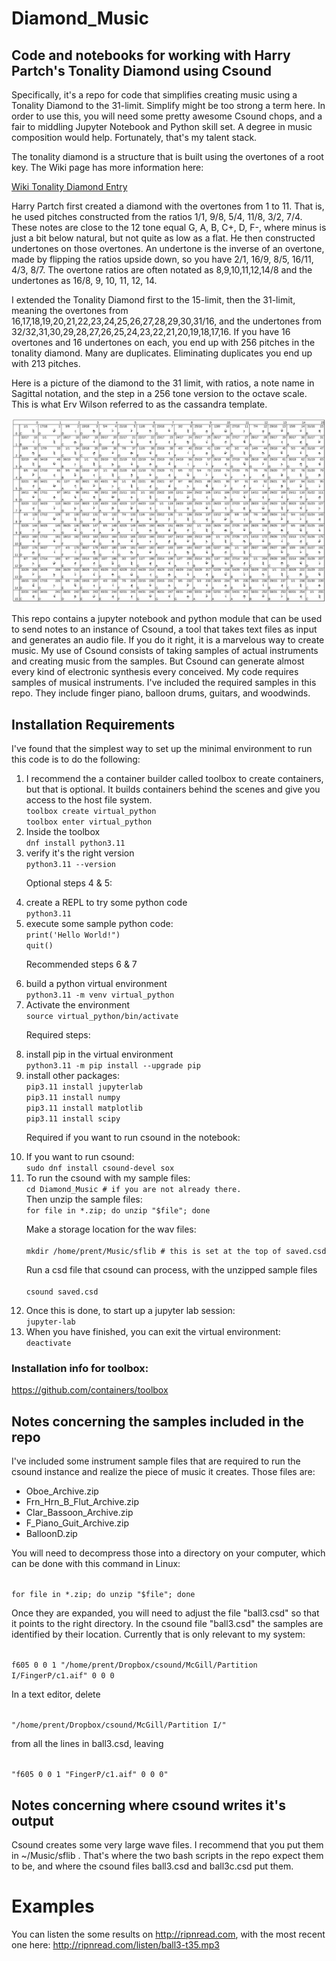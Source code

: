 # Diamond_Music
## Code and notebooks for working with Harry Partch's Tonality Diamond using Csound

Specifically, it's a repo for code that simplifies creating music using a Tonality Diamond to the 31-limit. Simplify might be too strong a term here. In order to use this, you will need some pretty awesome Csound chops, and a fair to middling Jupyter Notebook and Python skill set. A degree in music composition would help. Fortunately, that's my talent stack. 

The tonality diamond is a structure that is built using the overtones of a root key. The Wiki page has more information here: 

[Wiki Tonality Diamond Entry](https://en.wikipedia.org/wiki/Tonality_diamond)

Harry Partch first created a diamond with the overtones from 1 to 11. That is, he used pitches constructed from the ratios 1/1, 9/8, 5/4, 11/8, 3/2, 7/4. These notes are close to the 12 tone equal G, A, B, C+, D, F-, where minus is just a bit below natural, but not quite as low as a flat. He then constructed undertones on those overtones. An undertone is the inverse of an overtone, made by flipping the ratios upside down, so you have 2/1, 16/9, 8/5, 16/11, 4/3, 8/7. The overtone ratios are often notated as 8,9,10,11,12,14/8 and the undertones as 16/8, 9, 10, 11, 12, 14. 

I extended the Tonality Diamond first to the 15-limit, then the 31-limit, meaning the overtones from 16,17,18,19,20,21,22,23,24,25,26,27,28,29,30,31/16, and the undertones from 32/32,31,30,29,28,27,26,25,24,23,22,21,20,19,18,17,16.
If you have 16 overtones and 16 undertones on each, you end up with 256 pitches in the tonality diamond. Many are duplicates. Eliminating duplicates you end up with 213 pitches.

Here is a picture of the diamond to the 31 limit, with ratios, a note name in Sagittal notation, and the step in a 256 tone version to the octave scale. This is what Erv Wilson referred to as the cassandra template. 

![Diamond_31-limit](31-limit_cassandra.jpg)

This repo contains a jupyter notebook and python module that can be used to send notes to an instance of Csound, a tool that takes text files as input and generates an audio file. If you do it right, it is a marvelous way to create music. My use of Csound consists of taking samples of actual instruments and creating music from the samples. But Csound can generate almost every kind of electronic synthesis every conceived. My code requires samples of musical instruments. I've included the required samples in this repo. They include finger piano, balloon drums, guitars, and woodwinds.

## Installation Requirements 

I've found that the simplest way to set up the minimal environment to run this code is to do the following:
<ol>
<li>I recommend the a container builder called toolbox to create containers, but that is optional. It builds containers behind the scenes and give you access to the host file system.
  
<code>  
toolbox create virtual_python
toolbox enter virtual_python
</code>
</li>
          
<li>Inside the toolbox 
  
<code>  
dnf install python3.11
</code>        
</li>
       
<li>verify it's the right version
  
<code>   
python3.11 --version
</code>
</li>
             
Optional steps 4 & 5:             
<li>create a REPL to try some python code 
  
<code>  
python3.11
</code>
</li>
              
<li>execute some sample python code:
  
<code>  
print('Hello World!")
quit()
</code>
</li>

Recommended steps 6 & 7
<li>build a python virtual environment
<code>    
python3.11 -m venv virtual_python
</code>
</li>
        
<li>Activate the environment
  
<code>   
source virtual_python/bin/activate
</code>
</li>
        
Required steps:           
<li>install pip in the virtual environment     
          
<code>    
python3.11 -m pip install --upgrade pip
</code>
</li>
              
<li>install other packages:
<code>   
pip3.11 install jupyterlab
pip3.11 install numpy 
pip3.11 install matplotlib
pip3.11 install scipy
</code>
</li>
       
Required if you want to run csound in the notebook:
<li>If you want to run csound:
  
<code>  
sudo dnf install csound-devel sox
</code>
</li>
       
<li>To run the csound with my sample files:
  
<code>  
cd Diamond_Music # if you are not already there.
</code>
Then unzip the sample files:
  
<code>  
for file in *.zip; do unzip "$file"; done
</code>
  
Make a storage location for the wav files:
<code>  
mkdir /home/prent/Music/sflib # this is set at the top of saved.csd 
</code>
  
Run a csd file that csound can process, with the unzipped sample files
<code>  
csound saved.csd
</code>
</li>
  
<li>Once this is done, to start up a jupyter lab session:
  
<code>  
jupyter-lab
</code>
</li>

<li>When you have finished, you can exit the virtual environment:
  
<code>  
deactivate
</code>
</li>

</ol>

### Installation info for toolbox:
https://github.com/containers/toolbox            

## Notes concerning the samples included in the repo

I've included some instrument sample files that are required to run the csound instance and realize the piece of music it creates. Those files are:

-   Oboe_Archive.zip
-   Frn_Hrn_B_Flut_Archive.zip
-   Clar_Bassoon_Archive.zip
-   F_Piano_Guit_Archive.zip
-   BalloonD.zip

You will need to decompress those into a directory on your computer, which can be done with this command in Linux:

<code>  
for file in *.zip; do unzip "$file"; done
</code>

Once they are expanded, you will need to adjust the file "ball3.csd" so that it points to the right directory. In the csound file "ball3.csd" the samples are identified by their location. Currently that is only relevant to my system:

<code>
f605 0 0 1 "/home/prent/Dropbox/csound/McGill/Partition I/FingerP/c1.aif" 0 0 0
</code>

In a text editor, delete 

<code>
"/home/prent/Dropbox/csound/McGill/Partition I/" 
</code>

from all the lines in ball3.csd, leaving 

<code>
"f605 0 0 1 "FingerP/c1.aif" 0 0 0"
</code>

## Notes concerning where csound writes it's output 
Csound creates some very large wave files. I recommend that you put them in  ~/Music/sflib . That's where the two bash scripts in the repo expect them to be, and where the csound files ball3.csd and ball3c.csd put them.

# Examples 
You can listen the some results on http://ripnread.com, with the most recent one here: http://ripnread.com/listen/ball3-t35.mp3
